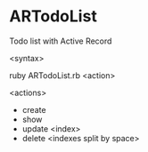 # ARTodoList
Todo list with Active Record

&lt;syntax&gt;

ruby ARTodoList.rb &lt;action&gt;

&lt;actions&gt;

- create
- show
- update &lt;index&gt;
- delete &lt;indexes split by space&gt;
 
